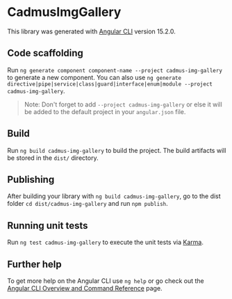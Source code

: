 # CadmusImgGallery

This library was generated with [Angular CLI](https://github.com/angular/angular-cli) version 15.2.0.

## Code scaffolding

Run `ng generate component component-name --project cadmus-img-gallery` to generate a new component. You can also use `ng generate directive|pipe|service|class|guard|interface|enum|module --project cadmus-img-gallery`.
> Note: Don't forget to add `--project cadmus-img-gallery` or else it will be added to the default project in your `angular.json` file. 

## Build

Run `ng build cadmus-img-gallery` to build the project. The build artifacts will be stored in the `dist/` directory.

## Publishing

After building your library with `ng build cadmus-img-gallery`, go to the dist folder `cd dist/cadmus-img-gallery` and run `npm publish`.

## Running unit tests

Run `ng test cadmus-img-gallery` to execute the unit tests via [Karma](https://karma-runner.github.io).

## Further help

To get more help on the Angular CLI use `ng help` or go check out the [Angular CLI Overview and Command Reference](https://angular.io/cli) page.
